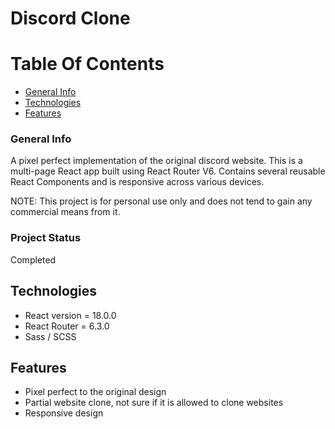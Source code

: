 # Discord Clone

# Table Of Contents
* [General Info](#general-info)
* [Technologies](#technologies)
* [Features](#features)

### General Info
A pixel perfect implementation of the original discord website. This is a multi-page React app built using React Router V6.
Contains several reusable React Components and is responsive across various devices.

NOTE: This project is for personal use only and does not tend to gain any commercial means from it.

### Project Status
Completed

## Technologies
* React version = 18.0.0
* React Router = 6.3.0
* Sass / SCSS

## Features
* Pixel perfect to the original design
* Partial website clone, not sure if it is allowed to clone websites
* Responsive design

